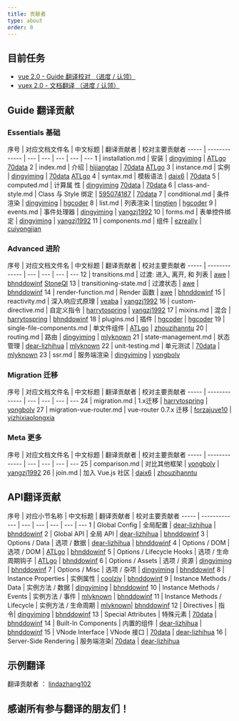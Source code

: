 ```yaml
---
title: 贡献者
type: about
order: 0
---
```


## 目前任务

- [vue 2.0 - Guide 翻译校对 （进度 / 认领）](https://github.com/vuefe/vuejs.org/issues/77)
- [vuex 2.0 - 文档翻译 （进度 / 认领）](https://github.com/vuefe/vuejs.org/issues/124)

## Guide 翻译贡献

### Essentials  基础

序号 | 对应文档文件名 | 中文标题 | 翻译贡献者 | 校对主要贡献者
----- | ------------- | --- | --- | --- | --- | ---
1 |  installation.md | 安装 | [dingyiming](https://github.com/dingyiming) | [ATLgo](https://github.com/ATLgo) [70data](https://github.com/70data)
2 |  index.md |  介绍 | [hijiangtao](https://github.com/hijiangtao) | [70data](https://github.com/70data) [ATLgo](https://github.com/ATLgo)
3 |  instance.md | 实例 | [dingyiming](https://github.com/dingyiming) | [70data](https://github.com/70data) [ATLgo](https://github.com/ATLgo)
4 |  syntax.md  | 模板语法 | [daix6](https://github.com/daix6) | [70data](https://github.com/70data)
5 |  computed.md | 计算属 性 | [dingyiming](https://github.com/dingyiming) [70data](https://github.com/70data) | [70data](https://github.com/70data)
6 |  class-and-style.md | Class 与 Style 绑定 | [595074187](https://github.com/595074187) | [70data](https://github.com/70data)
7 |  conditional.md  | 条件渲染 | [dingyiming](https://github.com/dingyiming) | [hgcoder](https://github.com/hgcoder)
8 |  list.md |  列表渲染 | [tingtien](https://github.com/tingtien) | [hgcoder](https://github.com/hgcoder)
9 |  events.md | 事件处理器 | [dingyiming](https://github.com/dingyiming) | [yangzj1992](https://github.com/yangzj1992)
10 |  forms.md  | 表单控件绑定 | [dingyiming](https://github.com/dingyiming) | [yangzj1992](https://github.com/yangzj1992)
11 |  components.md |  组件 | [ezreally](https://github.com/ezreally) | [cuiyongjian](https://github.com/cuiyongjian)

### Advanced  进阶

序号 | 对应文档文件名 | 中文标题 | 翻译贡献者 | 校对主要贡献者
----- | ------------- | --- | --- | --- | ---
12 |  transitions.md | 过渡: 进入, 离开, 和 列表 | [awe](https://github.com/awe) | [bhnddowinf](https://github.com/bhnddowinf) [StoneQI](https://github.com/StoneQI)
13 |  transitioning-state.md | 过渡状态 | [awe](https://github.com/awe) | [bhnddowinf](https://github.com/bhnddowinf)
14 |  render-function.md |  Render 函数 | [awe](https://github.com/awe) | [bhnddowinf](https://github.com/bhnddowinf)
15 |  reactivity.md |  深入响应式原理 | [veaba](https://github.com/veaba) | [yangzj1992](https://github.com/yangzj1992)
16 |  custom-directive.md |  自定义指令 | [harrytospring](https://github.com/harrytospring) | [yangzj1992](https://github.com/yangzj1992)
17 |  mixins.md |  混合 | [harrytospring](https://github.com/harrytospring) | [bhnddowinf](https://github.com/bhnddowinf)
18 |  plugins.md |  插件 | [hgcoder](https://github.com/hgcoder) | [hgcoder](https://github.com/hgcoder)
19 |  single-file-components.md |  单文件组件 | [ATLgo](https://github.com/ATLgo) | [zhouzihanntu](https://github.com/zhouzihanntu)
20 |  routing.md | 路由 | [dingyiming](https://github.com/dingyiming) | [mlyknown](https://github.com/mlyknown)
21 |  state-management.md |  状态管理 | [dear-lizhihua](https://github.com/dear-lizhihua) | [mlyknown](https://github.com/mlyknown)
22 |  unit-testing.md | 单元测试 | [70data](https://github.com/70data) | [mlyknown](https://github.com/mlyknown)
23 |  ssr.md |  服务端渲染 | [dingyiming](https://github.com/dingyiming) | [yongbolv](https://github.com/yongbolv)

### Migration  迁移

序号 | 对应文档文件名 | 中文标题 | 翻译贡献者 | 校对主要贡献者
----- |  ------------- | --- | --- | --- | ---
24 |  migration.md | 1.x迁移 | [harrytospring](https://github.com/harrytospring) | [yongbolv](https://github.com/yongbolv)
27 |  migration-vue-router.md | vue-router 0.7.x 迁移 | [forzajuve10](https://github.com/forzajuve10) | [yizhixiaolongxia](https://github.com/yizhixiaolongxia)

### Meta  更多

序号 | 对应文档文件名 | 中文标题 |  翻译贡献者 | 校对主要贡献者
----- | ------------- | --- | --- | --- | ---
25 |  comparison.md |   对比其他框架 | [yongbolv](https://github.com/yongbolv) | [yangzj1992](https://github.com/yangzj1992)
26 |  join.md |  加入 Vue.js 社区 | [daix6](https://github.com/daix6) | [zhouzihanntu](https://github.com/zhouzihanntu)

## API翻译贡献

序号 | 对应小节名称 | 中文标题 | 翻译贡献者 | 校对主要贡献者
----- |  ------------- | --- | --- | --- | --- | ---
1 |  Global Config | 全局配置 | [dear-lizhihua](https://github.com/dear-lizhihua) | [bhnddowinf](https://github.com/bhnddowinf)
2 |  Global API | 全局 API | [dear-lizhihua](https://github.com/dear-lizhihua) | [bhnddowinf](https://github.com/bhnddowinf)
3 |  Options / Data | 选项 / 数据 | [dear-lizhihua](https://github.com/dear-lizhihua) | [bhnddowinf](https://github.com/bhnddowinf)
4 |  Options / DOM | 选项 / DOM | [ATLgo](https://github.com/ATLgo) | [bhnddowinf](https://github.com/bhnddowinf)
5 |  Options / Lifecycle Hooks | 选项 / 生命周期钩子 | [ATLgo](https://github.com/ATLgo) | [bhnddowinf](https://github.com/bhnddowinf)
6 |  Options / Assets | 选项 / 资源 | [dingyiming](https://github.com/dingyiming) | [bhnddowinf](https://github.com/bhnddowinf)
7 |  Options / Misc | 选项 / 杂项 | [dingyiming](https://github.com/dingyiming) | [bhnddowinf](https://github.com/bhnddowinf)
8 |  Instance Properties | 实例属性 | [coolzjy](https://github.com/coolzjy) | [bhnddowinf](https://github.com/bhnddowinf)
9 |  Instance Methods / Data | 实例方法 / 数据 | [dingyiming](https://github.com/dingyiming) | [bhnddowinf](https://github.com/bhnddowinf)
10 |  Instance Methods / Events | 实例方法 / 事件 | [mlyknown](https://github.com/mlyknown) | [bhnddowinf](https://github.com/bhnddowinf)
11 |   Instance Methods / Lifecycle | 实例方法 / 生命周期 |  [mlyknown](https://github.com/mlyknown)| [bhnddowinf](https://github.com/bhnddowinf)
12 |  Directives | 指令| [dingyiming](https://github.com/dingyiming) | [bhnddowinf](https://github.com/bhnddowinf)
13 |  Special Attributes | 特殊元素 | [70data](https://github.com/70data) | [bhnddowinf](https://github.com/bhnddowinf)
14 |  Built-In Components | 内置的组件  | [dear-lizhihua](https://github.com/dear-lizhihua) | [bhnddowinf](https://github.com/bhnddowinf)
15 |  VNode Interface | VNode 接口  | [70data](https://github.com/70data) | [dear-lizhihua](https://github.com/dear-lizhihua)
16 |  Server-Side Rendering | 服务端渲染| [70data](https://github.com/70data) | [dear-lizhihua](https://github.com/dear-lizhihua)

## 示例翻译

翻译贡献者 ： [lindazhang102](https://github.com/lindazhang102)


## 感谢所有参与翻译的朋友们！
